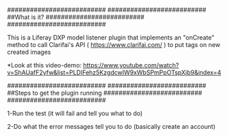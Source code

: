 ##########################
##########################
##What is it?
##########################
##########################

This is a Liferay DXP model listener plugin that implements an "onCreate" method to
call Clarifai's API ( https://www.clarifai.com/ ) to put tags on new created images

*Look at this video-demo: https://www.youtube.com/watch?v=ShAUafF2yfw&list=PLDIFehz5KzgdcwIW9xWbSPmPpOTspXjb9&index=4

##########################
##########################
##Steps to get the plugin running
##########################
##########################

1-Run the test (it will fail and tell you what to do)

2-Do what the error messages tell you to do (basically create an account)


